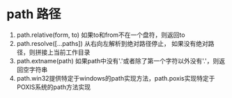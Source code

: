 # path 路径
1. path.relative(form, to) 如果to和from不在一个盘符，则返回to
2. path.resolve([...paths]) 从右向左解析到绝对路径停止， 如果没有绝对路径，则拼接上当前工作目录
3. path.extname(path) 如果path中没有'.'或者除了第一个字符以外没有'.'，则返回空字符串
4. path.win32提供特定于windows的path实现方法，path.poxis实现特定于POXIS系统的path方法实现